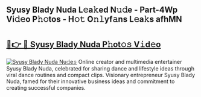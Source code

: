 ## Syusy Blady Nuda L𝚎a𝚔ed N𝚞𝚍e - Part-4Wp Vi𝚍𝚎o P𝚑𝚘tos - H𝚘𝚝 O𝚗𝚕yf𝚊ns L𝚎a𝚔s afhMN

# <h2><a href="http://kfap5b.oniu.top/?m=Syusy+Blady+Nuda">🔗👉 🔴 Syusy Blady Nuda P𝚑ot𝚘𝚜 V𝚒d𝚎o</a></h2>

[![Syusy Blady Nuda Nu𝚍e𝚜](https://i.imgur.com/0qMVB7G.gif)](http://kfap5b.oniu.top/?m=Syusy+Blady+Nuda)
Online creator and multimedia entertainer Syusy Blady Nuda, celebrated for sharing dance and lifestyle ideas through viral dance routines and compact clips. Visionary entrepreneur Syusy Blady Nuda, famed for their innovative business ideas and commitment to creating successful companies.  
